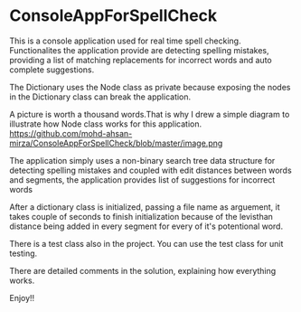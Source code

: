 # ConsoleAppForSpellCheck


This is a console application used for real time spell checking. Functionalites the application provide are detecting spelling mistakes, providing a list of matching replacements for incorrect words and auto complete suggestions.

The Dictionary uses the Node class as private because exposing the nodes in the Dictionary class can break the application.

A picture is worth a thousand words.That is why I drew a simple diagram to illustrate how Node class works for this application.
https://github.com/mohd-ahsan-mirza/ConsoleAppForSpellCheck/blob/master/image.png

The application simply uses a non-binary search tree data structure for detecting spelling mistakes and coupled with edit distances between words and segments, the application provides list of suggestions for incorrect words

After a dictionary class is initialized, passing a file name as arguement, it takes couple of seconds to finish initialization because of
the levisthan distance being added in every segment for every of it's potentional word.

There is a test class also in the project. You can use the test class for unit testing.

There are detailed comments in the solution, explaining how everything works.

Enjoy!!


